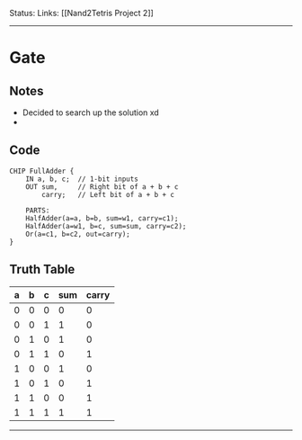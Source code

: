 Status:
Links: [[Nand2Tetris Project 2]]
___
#  Gate
## Notes
- Decided to search up the solution xd
- 

## Code
```
CHIP FullAdder {
    IN a, b, c;  // 1-bit inputs
    OUT sum,     // Right bit of a + b + c
        carry;   // Left bit of a + b + c

    PARTS:
	HalfAdder(a=a, b=b, sum=w1, carry=c1);
    HalfAdder(a=w1, b=c, sum=sum, carry=c2);
    Or(a=c1, b=c2, out=carry);
}
```
## Truth Table
| a   | b   | c   | sum | carry |
| --- | --- | --- | --- | ----- |
| 0   | 0   | 0   | 0   | 0     |
| 0   | 0   | 1   | 1   | 0     |
| 0   | 1   | 0   | 1   | 0     |
| 0   | 1   | 1   | 0   | 1     |
| 1   | 0   | 0   | 1   | 0     |
| 1   | 0   | 1   | 0   | 1     |
| 1   | 1   | 0   | 0   | 1     |
| 1   | 1   | 1   | 1   | 1     |
___